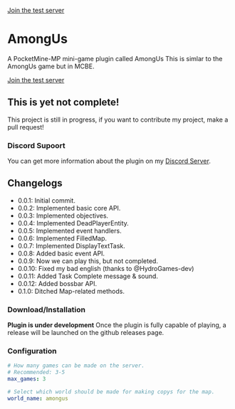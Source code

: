 <p><a href="minecraft:?addExternalServer=AmongUs|test.alvin0319.ml:25578">Join the test server</a></p>


# AmongUs

A PocketMine-MP mini-game plugin called AmongUs
This is simlar to the AmongUs game but in MCBE.

<a href="minecraft:?addExternalServer=AmongUs|test.alvin0319.ml:25578">Join the test server</a>

<a href="minecraft://?addExternalServer=Ownage Network ★ BIG UPDATES ★|OwnagePE.com:19132" title="Connect"><i class="fa fa-gamepad fa-fw" aria-hidden="true"></i></a>

## This is yet not complete!

This project is still in progress, if you want to contribute my project, make a pull request!

### Discord Supoort 

You can get more information about the plugin on my [Discord Server](https://discord.gg/Py2vSwg3B3).

## Changelogs

- 0.0.1: Initial commit.
- 0.0.2: Implemented basic core API.
- 0.0.3: Implemented objectives.
- 0.0.4: Implemented DeadPlayerEntity.
- 0.0.5: Implemented event handlers.
- 0.0.6: Implemented FilledMap.
- 0.0.7: Implemented DisplayTextTask.
- 0.0.8: Added basic event API.
- 0.0.9: Now we can play this, but not completed.
- 0.0.10: Fixed my bad english (thanks to @HydroGames-dev)
- 0.0.11: Added Task Complete message & sound.
- 0.0.12: Added bossbar API.
- 0.1.0: Ditched Map-related methods.

### Download/Installation

**Plugin is under development**
Once the plugin is fully capable of playing, a release will be launched on the github releases page.

### Configuration

```yaml
# How many games can be made on the server.
# Recommended: 3-5
max_games: 3

# Select which world should be made for making copys for the map.
world_name: amongus
